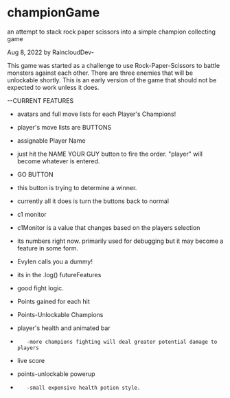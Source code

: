 # championGame
an attempt to stack rock paper scissors into a simple champion collecting game

Aug 8, 2022
by RaincloudDev-


This game was started as a challenge to use Rock-Paper-Scissors to battle monsters against each other.
There are three enemies that will be unlockable shortly. This is an early version of the game that
should not be expected to work unless it does.

--CURRENT FEATURES
- avatars and full move lists for each Player's Champions!
- player's move lists are BUTTONS
- assignable Player Name
- just hit the NAME YOUR GUY button to fire the order. "player" will become whatever is entered. 

- GO BUTTON
- this button is trying to determine a winner. 
- currently all it does is turn the buttons back to normal
- c1 monitor
- c1Monitor is a value that changes based on the players selection
- its numbers right now. primarily used for debugging but it may become a feature in some form.
- Evylen calls you a dummy!
- its in the .log()
futureFeatures
-    good fight logic.
-    Points gained for each hit
-    Points-Unlockable Champions
-    player's health and animated bar
-        -more champions fighting will deal greater potential damage to players
-    live score
 -   points-unlockable powerup
-        -small expensive health potion style.

